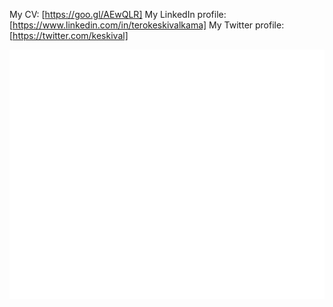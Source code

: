 My CV: [https://goo.gl/AEwQLR]
My LinkedIn profile: [https://www.linkedin.com/in/terokeskivalkama]
My Twitter profile: [https://twitter.com/keskival]

![Metrics](/github-metrics.svg)
